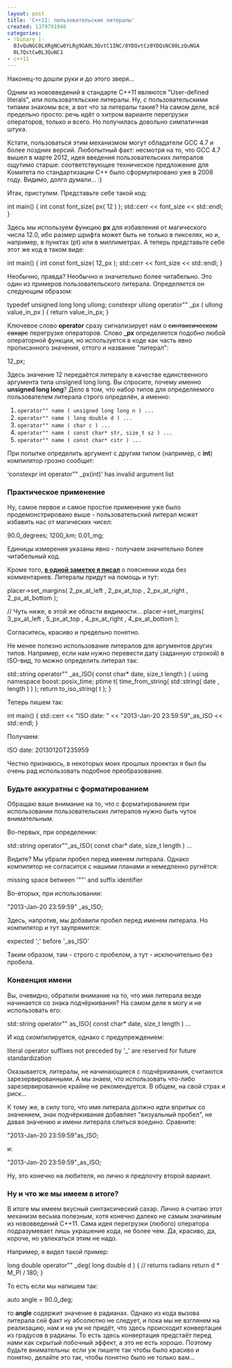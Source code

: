 ```yaml
---
layout: post
title: 'C++11: пользовательские литералы'
created: 1379791946
categories:
- !binary |-
  0JvQuNGC0LXRgNCw0YLRg9GA0L3QvtC1INC/0YDQvtCz0YDQsNC80LzQuNGA
  0L7QstCw0L3QuNC1
- c++11
---
```

<!--break-->
Наконец-то дошли руки и до этого зверя...

Одним из нововведений в стандарте C++11 являются "User-defined literals", или пользовательские литералы. Ну, с пользовательскими типами знакомы все, а вот что за литералы такие? На самом деле, всё предельно просто: речь идёт о хитром варианте перегрузки операторов, только и всего. Но получилась довольно симпатичная штука. 

Кстати, пользоваться этим механизмом могут обладатели GCC 4.7 и более поздних версий. Любопытный факт: несмотря на то, что GCC 4.7 вышел в марте 2012, идея введения пользовательских литералов ощутимо старше: соответствующее техническое предложение для Комитета по стандартизации C++ было сформулировано уже в 2008 году. Видимо, долго думали... :)

Итак, приступим. Представьте себе такой код:

<cpp>
int main() {
    int const font_size( px( 12 ) );
    std::cerr << font_size << std::endl;
}
</cpp> 

Здесь мы используем функцию <strong>px</strong> для избавления от магического числа 12.0, ибо размер шрифта может быть не только в пикселях, но и, например, в пунктах (pt) или в миллиметрах. А теперь представьте себе этот же код в таком виде:

<cpp>
int main() {
    int const font_size( 12_px );
    std::cerr << font_size << std::endl;
}
</cpp> 

Необычно, правда? Необычно и значительно более читабельно. Это один из примеров пользовательского литерала. Определяется он следующим образом:

<cpp>
typedef unsigned long long ullong;
constexpr ullong operator"" _px ( ullong value_in_px ) {
    return value_in_px;
}
</cpp>

Ключевое слово <strong>operator</strong> сразу сигнализирует нам о <del>синтаксическом сахаре</del> перегрузке операторов. Слово <strong>_px</strong> определяется подобно любой операторной функции, но используется в коде как часть явно прописанного значения, оттого и название "литерал":

<cpp>
12_px;
</cpp>

Здесь значение 12 передаётся литералу в качестве единственного аргумента типа unsigned long long. Вы спросите, почему именно <strong>unsigned long long</strong>? Дело в том, что набор типов для определяемого пользователем литерала строго определён, а именно:

<ol>
  <li><code>operator"" name ( unsigned long long n ) ...</code></li>
  <li><code>operator"" name ( long double d ) ...</code></li>
  <li><code>operator"" name ( char c ) ...</code></li>
  <li><code>operator"" name ( const char* str, size_t sz ) ...</code></li>
  <li><code>operator"" name ( const char* cstr ) ...</code></li>
</ol>

При попытке определить аргумент с другим типом (например, с <strong>int</strong>) компилятор грозно сообщит:

<bash>
'constexpr int operator"" _px(int)' has invalid argument list
</bash>

<h3>Практическое применение</h3>

Ну, самое первое и самое простое применение уже было продемонстрировано выше - пользовательский литерал может избавить нас от магических чисел:

<cpp>
90.0_degrees;
1200_km;
0.01_mg;
</cpp>

Единицы измерения указаны явно - получаем значительно более читабельный код.

Кроме того, <strong><a href="http://dshevchenko.biz/ru/content/%D0%BF%D0%BE%D1%8F%D1%81%D0%BD%D0%B5%D0%BD%D0%B8%D0%B5-%D0%B1%D0%B5%D0%B7-%D0%BA%D0%BE%D0%BC%D0%BC%D0%B5%D0%BD%D1%82%D0%B0%D1%80%D0%B8%D0%B5%D0%B2-%D0%BF%D1%80%D0%B8%D0%BC%D0%B5%D1%80">в одной заметке я писал</a></strong> о пояснении кода без комментариев. Литералы придут на помощь и тут:

<cpp>
placer->set_margins(   2_px_at_left
                     , 2_px_at_top
                     , 2_px_at_right
                     , 2_px_at_bottom );

// Чуть ниже, в этой же области видимости...
placer->set_margins(   3_px_at_left
                     , 5_px_at_top
                     , 4_px_at_right
                     , 4_px_at_bottom );
</cpp>

Согласитесь, красиво и предельно понятно.

Не менее полезно использование литералов для аргументов других типов. Например, если нам нужно перевести дату (заданную строкой) в ISO-вид, то можно определить литерал так:

<cpp>
std::string operator"" _as_ISO( const char* date, size_t length ) {
    using namespace boost::posix_time;
    ptime t( time_from_string( std::string(   date
                                            , length ) ) );
    return to_iso_string( t );
}
</cpp>

Теперь пишем так:

<cpp>
int main() {
    std::cerr << "ISO date: " 
              << "2013-Jan-20 23:59:59"_as_ISO 
              << std::endl;
}
</cpp>

Получаем:

<bash>
ISO date: 20130120T235959
</bash>

Честно признаюсь, в некоторых моих прошлых проектах я был бы очень рад использовать подобное преобразование.

<h3>Будьте аккуратны с форматированием</h3>

Обращаю ваше внимание на то, что с форматированием при использовании пользовательских литералов нужно быть чуток внимательным.

Во-первых, при определении:

<cpp>
std::string operator""_as_ISO( const char* date, size_t length ) ...
</cpp>

Видите? Мы убрали пробел перед именем литерала. Однако компилятор не согласится с нашими планами и немедленно ругнётся:

<bash>
missing space between '""' and suffix identifier
</bash>

Во-вторых, при использовании:

<cpp>
"2013-Jan-20 23:59:59" _as_ISO;
</cpp>

Здесь, напротив, мы добавили пробел перед именем литерала. Но компилятор и тут заупрямится:

<bash>
expected ';' before '_as_ISO'
</bash>

Таким образом, там - строго с пробелом, а тут - исключительно без пробела.

<h3>Конвенция имени</h3>

Вы, очевидно, обратили внимание на то, что имя литерала везде начинается со знака подчёркивания? На самом деле я могу и не использовать его:

<cpp>
std::string operator"" as_ISO( const char* date, size_t length ) ...
</cpp>

И код скомпилируется, однако с предупреждением:

<bash>
literal operator suffixes not preceded by '_' are reserved for future standardization
</bash>

Оказывается, литералы, не начинающиеся с подчёркивания, считаются зарезервированными. А мы знаем, что использовать что-либо зарезервированное крайне не рекомендуется. В общем, на свой страх и риск...

К тому же, в силу того, что имя литерала должно идти впритык со значением, знак подчёркивания добавляет "визуальный пробел", не давая значению и имени литерала слиться воедино. Сравните:

<cpp>
"2013-Jan-20 23:59:59"as_ISO;
</cpp>

и:

<cpp>
"2013-Jan-20 23:59:59"_as_ISO;
</cpp>

Ну, это конечно на любителя, но лично я предпочту второй вариант.

<h3>Ну и что же мы имеем в итоге?</h3>

В итоге мы имеем вкусный синтаксический сахар. Лично я считаю этот механизм весьма полезным, хотя конечно далеко не самым значимым из нововведений C++11. Сама идея перегрузки (любого) оператора подразумевает лишь украшение кода, не более чем. Да, красиво, да, короче, но увлекаться этим не надо.

Например, я видел такой пример:

<cpp>
long double operator"" _deg( long double d )
{ 
    // returns radians
    return d * M_PI / 180;
}
</cpp>

То есть если мы напишем так:

<cpp>
auto angle = 90.0_deg;
</cpp>

то <strong>angle</strong> содержит значение в радианах. Однако из кода вызова литерала сей факт ну абсолютно не следует, и пока мы не взглянем на реализацию, нам и на ум не придёт, что здесь происходит конвертация из градусов в радианы. То есть здесь конвертация предстаёт перед нами как скрытый побочный эффект, а это не есть хорошо. Поэтому будьте внимательны: если уж пишете так чтобы было красиво и понятно, делайте это так, чтобы понятно было не только вам...
